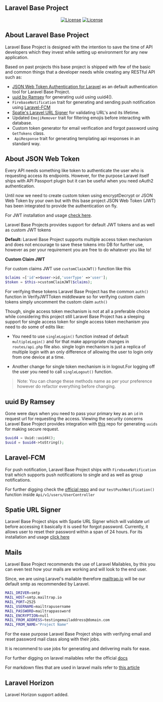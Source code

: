 ## Laravel Base Project

<p align="center">
<a href="https://gitlab.com/WebMobTechnologies/Base_Project_Web/tree/laravel_base_project"><img src="https://img.shields.io/badge/license-WMT-00BCD4.svg?style=flat-square" alt="License"></a>
<a href="https://laravel.com/docs/5.5/"><img src="https://img.shields.io/badge/laravel%20version-5.5.28-F4645F.svg?style=flat-square" alt="License"></a>
</p>

## About Laravel Base Project

Laravel Base Project is designed with the intention to save the time of API developers which they invest while setting up environment for any new application.

Based on past projects this base project is shipped with few of the basic and common things that a developer needs while creating any RESTful API such as:


- [JSON Web Token Authentication for Laravel](https://github.com/tymondesigns/jwt-auth) as an default authentication tool for Laravel Base Project.
- [uuid by Ramsey](https://github.com/ramsey/uuid) for generating uuid using uuid4().
- ```FirebaseNotification``` trait for generating and sending push notification using [Laravel-FCM](https://github.com/brozot/Laravel-FCM)
- [Spatie's Laravel URL Signer](https://github.com/spatie/laravel-url-signer) for validating URL's and its lifetime.
- Updated ```EmojiRemover``` trait for filtering emojis before interacting with database.
- Custom token generator for email verification and forgot password using ```GetTokens``` class.
- ``` ApiResponse``` trait for generating templating api responses in an standard way.



## About JSON Web Token

Every API needs something like token to authenticate the user who is requesting access its endpoints. However, for the purpose Laravel itself ships with API Passport plugin but it can be useful when you need oAuth2 authentication. 

Until now we need to create custom token using encryptDecrypt or JSON Web Token by your own but with this base project JSON Web Token (JWT) has been integrated to provide the authentication on fly.

For JWT installation and usage [check here](https://github.com/tymondesigns/jwt-auth).

Laravel Base Projects provides support for default JWT tokens and as well as custom JWT tokens 

**Default:** Laravel Base Project supports multiple access token mechanism and does not encourage to save these tokens into DB for further use, however as per your requirement you are free to do whatever you like to!


**Custom Claim JWT** 

For custom claims JWT use ```customClaimJWT()``` function like this

```php
$claims =['id'=>$user->id,'userType' =>'user'];
$token = $this->customClaimJWT($claims);
```

For verifying these tokens Laravel Base Project has the common `auth()` function in VerifyJWTToken middleware so for verifying custom claim tokens simply uncomment the custom claim `auth()` 

Though, single access token mechanism is not at all a preferable choice while considering this project still Laravel Base Project has a sleeping support for single access token for single access token mechanism you need to do some of edits like:

- You need to use ```singleLogin()``` function instead of default ```multipleLogin()``` and for that make appropriate changes in ```routes/api.php``` file also. single login mechanism is just a replica of multiple login with an only difference of allowing the user to login only from one device at a time.

- Another change for single token mechanism is in logout.For logging off the user you need to call ```singleLogout()``` function.

> Note: 
> You can change these methods name as per your preference however do refactor everything before changing.


## uuid By Ramsey

Gone were days when you need to pass your primary key as an `id` in request url for requesting the access. Viewing the security concerns Laravel Base Project provides integration with [this](https://github.com/ramsey/uuid) repo for generating ```uuids``` for making secure request.

```php
$uuid4 = Uuid::uuid4();
$uuid = $uuid4->toString();
```

## Laravel-FCM

For push notification, Laravel Base Project ships with ```FirebaseNotification``` trait which supports push notifications to single and as well as group notifications.

For further digging check the [official repo](https://github.com/brozot/Laravel-FCM) and our ```testPushNotification()``` function inside ```Api/v1/users/UserController```

## Spatie URL Signer

Laravel Base Project ships with Spatie URL Signer which will validate url before accessing it basically it is used for forgot password. Currently, it allows user to reset their password within a span of 24 hours.
For its installation and usage [click here](https://github.com/spatie/laravel-url-signer)

## Mails

Laravel Base Project recommends the use of Laravel Mailables, by this you can even test how your mails are working and will look to the end user.

Since, we are using Laravel's mailable therefore [mailtrap.io](https://mailtrap.io/) will be our default smtp as recommended by Laravel.

```bash
MAIL_DRIVER=smtp
MAIL_HOST=smtp.mailtrap.io
MAIL_PORT=2525
MAIL_USERNAME=mailtrapusername 
MAIL_PASSWORD=mailtrappassword
MAIL_ENCRYPTION=null
MAIL_FROM_ADDRESS=testingemailaddress@domain.com
MAIL_FROM_NAME="Project Name"
```

For the ease purpose Laravel Base Project ships with verifying email and reset password mail class along with their jobs.

It is recommend to use jobs for generating and delivering mails for ease.

For further digging on laravel mailables refer the official [docs](https://laravel.com/docs/5.5/mail)

For markdown files that are used in laravel mails refer to [this article](https://laravel.io/forum/01-31-2014-markdown-reference)


## Laravel Horizon


Laravel Horizon support added.